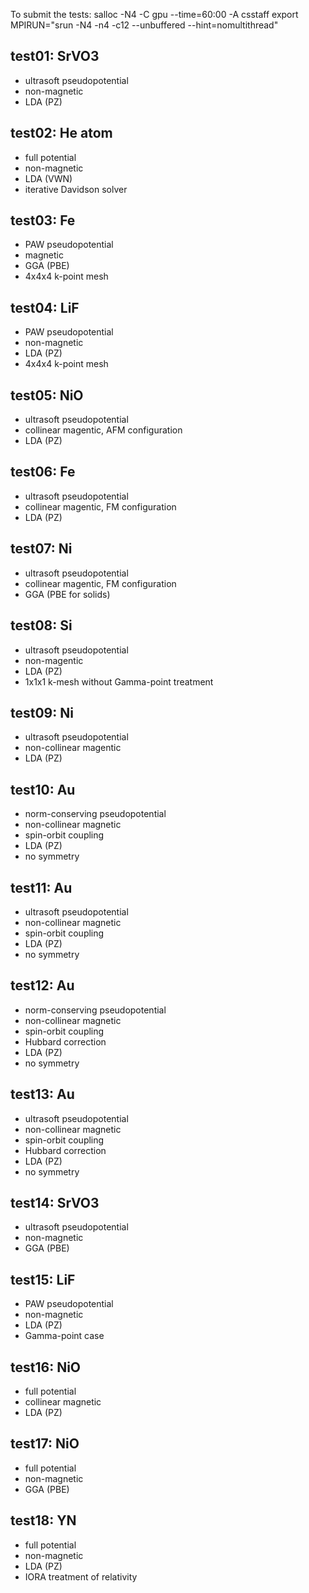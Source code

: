 
To submit the tests:
salloc -N4 -C gpu --time=60:00 -A csstaff
export MPIRUN="srun -N4 -n4 -c12 --unbuffered --hint=nomultithread"



## test01: SrVO3
- ultrasoft pseudopotential
- non-magnetic
- LDA (PZ)

## test02: He atom
- full potential
- non-magnetic
- LDA (VWN)
- iterative Davidson solver

## test03: Fe
- PAW pseudopotential
- magnetic
- GGA (PBE)
- 4x4x4 k-point mesh

## test04: LiF
- PAW pseudopotential
- non-magnetic
- LDA (PZ)
- 4x4x4 k-point mesh

## test05: NiO
- ultrasoft pseudopotential
- collinear magentic, AFM configuration
- LDA (PZ)

## test06: Fe
- ultrasoft pseudopotential
- collinear magentic, FM configuration
- LDA (PZ)

## test07: Ni
- ultrasoft pseudopotential
- collinear magentic, FM configuration
- GGA (PBE for solids)

## test08: Si
- ultrasoft pseudopotential
- non-magentic
- LDA (PZ)
- 1x1x1 k-mesh without Gamma-point treatment

## test09: Ni
- ultrasoft pseudopotential
- non-collinear magentic
- LDA (PZ)

## test10: Au
- norm-conserving pseudopotential
- non-collinear magnetic
- spin-orbit coupling
- LDA (PZ)
- no symmetry

## test11: Au
- ultrasoft pseudopotential
- non-collinear magnetic
- spin-orbit coupling
- LDA (PZ)
- no symmetry

## test12: Au
- norm-conserving pseudopotential
- non-collinear magnetic
- spin-orbit coupling
- Hubbard correction
- LDA (PZ)
- no symmetry

## test13: Au
- ultrasoft pseudopotential
- non-collinear magnetic
- spin-orbit coupling
- Hubbard correction
- LDA (PZ)
- no symmetry

## test14: SrVO3
- ultrasoft pseudopotential
- non-magnetic
- GGA (PBE)

## test15: LiF
- PAW pseudopotential
- non-magnetic
- LDA (PZ)
- Gamma-point case

## test16: NiO
- full potential
- collinear magnetic
- LDA (PZ)

## test17: NiO
- full potential
- non-magnetic
- GGA (PBE)

## test18: YN
- full potential
- non-magnetic
- LDA (PZ)
- IORA treatment of relativity

